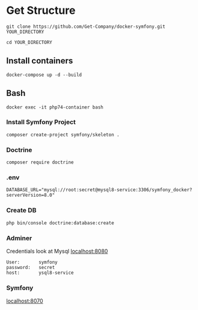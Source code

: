 # Get Structure

    git clone https://github.com/Get-Company/docker-symfony.git  YOUR_DIRECTORY

    cd YOUR_DIRECTORY

## Install containers
    docker-compose up -d --build

## Bash
    docker exec -it php74-container bash

### Install Symfony Project
    composer create-project symfony/skeleton .

### Doctrine
    composer require doctrine

### .env
    DATABASE_URL="mysql://root:secret@mysql8-service:3306/symfony_docker?serverVersion=8.0"

### Create DB

    php bin/console doctrine:database:create

### Adminer
Credentials look at Mysql
<a href="localhost:8080">localhost:8080</a>

    User:       symfony
    password:   secret
    host:       ysql8-service
    

### Symfony
<a href="localhost:8070">localhost:8070</a>